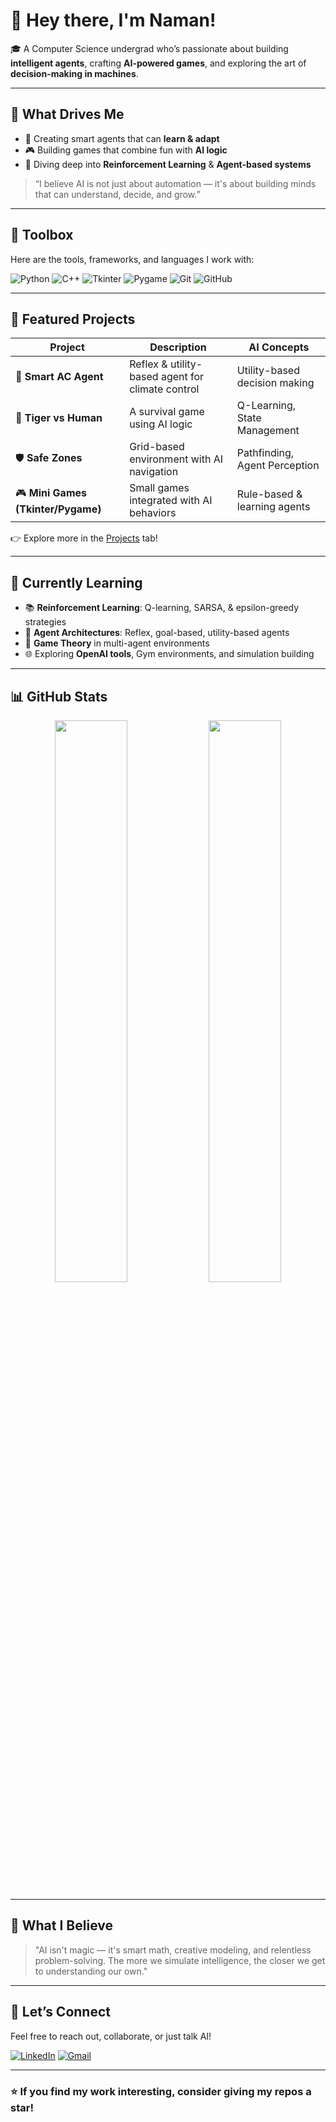 # 👋 Hey there, I'm Naman!

🎓 A Computer Science undergrad who’s passionate about building **intelligent agents**, crafting **AI-powered games**, and exploring the art of **decision-making in machines**.

---

## 🚀 What Drives Me

- 🤖 Creating smart agents that can **learn & adapt**
- 🎮 Building games that combine fun with **AI logic**
- 🧠 Diving deep into **Reinforcement Learning** & **Agent-based systems**

> “I believe AI is not just about automation — it's about building minds that can understand, decide, and grow.”

---

## 🧰 Toolbox

Here are the tools, frameworks, and languages I work with:

![Python](https://img.shields.io/badge/Python-3670A0?style=for-the-badge&logo=python&logoColor=ffdd54)
![C++](https://img.shields.io/badge/C++-00599C?style=for-the-badge&logo=cplusplus&logoColor=white)
![Tkinter](https://img.shields.io/badge/Tkinter-FFBF00?style=for-the-badge&logo=python&logoColor=black)
![Pygame](https://img.shields.io/badge/Pygame-2C5E1A?style=for-the-badge&logo=pygame&logoColor=white)
![Git](https://img.shields.io/badge/Git-F1502F?style=for-the-badge&logo=git&logoColor=white)
![GitHub](https://img.shields.io/badge/GitHub-181717?style=for-the-badge&logo=github&logoColor=white)

---

## 🎯 Featured Projects

| Project | Description | AI Concepts |
|--------|-------------|-------------|
| 🧠 **Smart AC Agent** | Reflex & utility-based agent for climate control | Utility-based decision making |
| 🐅 **Tiger vs Human** | A survival game using AI logic | Q-Learning, State Management |
| 🛡️ **Safe Zones** | Grid-based environment with AI navigation | Pathfinding, Agent Perception |
| 🎮 **Mini Games (Tkinter/Pygame)** | Small games integrated with AI behaviors | Rule-based & learning agents |

👉 Explore more in the [Projects](https://github.com/N24-7?tab=repositories) tab!

---

## 🌱 Currently Learning

- 📚 **Reinforcement Learning**: Q-learning, SARSA, & epsilon-greedy strategies  
- 🧠 **Agent Architectures**: Reflex, goal-based, utility-based agents  
- 🎲 **Game Theory** in multi-agent environments  
- 🌐 Exploring **OpenAI tools**, Gym environments, and simulation building  

---

## 📊 GitHub Stats

<p align="center">
  <img src="https://github-readme-stats.vercel.app/api?username=N24-7&show_icons=true&theme=tokyonight" width="48%">
  <img src="https://github-readme-stats.vercel.app/api/top-langs/?username=N24-7&layout=compact&theme=tokyonight" width="48%">
</p>

---

## 🧩 What I Believe

> "AI isn't magic — it's smart math, creative modeling, and relentless problem-solving. The more we simulate intelligence, the closer we get to understanding our own."

---

## 🤝 Let’s Connect

Feel free to reach out, collaborate, or just talk AI!

[![LinkedIn](https://img.shields.io/badge/LinkedIn-0072b1?style=for-the-badge&logo=linkedin&logoColor=white)](https://www.linkedin.com/in/naman-mittal-88b41a243?utm_source=share&utm_campaign=share_via&utm_content=profile&utm_medium=ios_app )
[![Gmail](https://img.shields.io/badge/Gmail-D14836?style=for-the-badge&logo=gmail&logoColor=white)](mailto:naman.23bcon1232@jecrcu.edu.in)

---

### ⭐️ If you find my work interesting, consider giving my repos a star!
